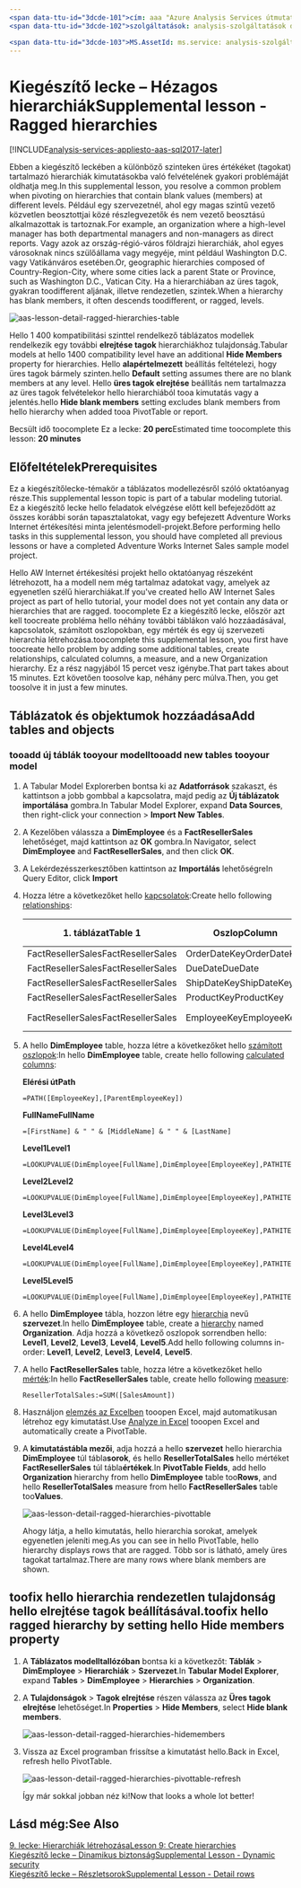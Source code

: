 ```yaml
---
<span data-ttu-id="3dcde-101">cím: aaa "Azure Analysis Services útmutató kiegészítő lecke: hierarchiák rendezetlen |} Microsoft Docs"Leírás: ismerteti, hogyan toofix rendezetlen hello Azure Analysis Services-oktatóanyag hierarchiákat.</span><span class="sxs-lookup"><span data-stu-id="3dcde-101">title: aaa"Azure Analysis Services tutorial supplemental lesson: Ragged hierarchies | Microsoft Docs" description: Describes how toofix ragged hierarchies in hello Azure Analysis Services tutorial.</span></span>
<span data-ttu-id="3dcde-102">szolgáltatások: analysis-szolgáltatások documentationcenter: "Szerző: minewiskan manager: erikre szerkesztőben:" címkék: "</span><span class="sxs-lookup"><span data-stu-id="3dcde-102">services: analysis-services documentationcenter: '' author: minewiskan manager: erikre editor: '' tags: ''</span></span>

<span data-ttu-id="3dcde-103">MS.AssetId: ms.service: analysis-szolgáltatások ms.devlang: NA ms.topic: get-started-article ms.tgt_pltfrm: NA ms.workload: na ms.date: 05/26/2017 ms.author: owend</span><span class="sxs-lookup"><span data-stu-id="3dcde-103">ms.assetid: ms.service: analysis-services ms.devlang: NA ms.topic: get-started-article ms.tgt_pltfrm: NA ms.workload: na ms.date: 05/26/2017 ms.author: owend</span></span>
---
```

# <a name="supplemental-lesson---ragged-hierarchies"></a><span data-ttu-id="3dcde-104">Kiegészítő lecke – Hézagos hierarchiák</span><span class="sxs-lookup"><span data-stu-id="3dcde-104">Supplemental lesson - Ragged hierarchies</span></span>

[!INCLUDE[analysis-services-appliesto-aas-sql2017-later](../../../includes/analysis-services-appliesto-aas-sql2017-later.md)]

<span data-ttu-id="3dcde-105">Ebben a kiegészítő leckében a különböző szinteken üres értékéket (tagokat) tartalmazó hierarchiák kimutatásokba való felvételének gyakori problémáját oldhatja meg.</span><span class="sxs-lookup"><span data-stu-id="3dcde-105">In this supplemental lesson, you resolve a common problem when pivoting on hierarchies that contain blank values (members) at different levels.</span></span> <span data-ttu-id="3dcde-106">Például egy szervezetnél, ahol egy magas szintű vezető közvetlen beosztottjai közé részlegvezetők és nem vezető beosztású alkalmazottak is tartoznak.</span><span class="sxs-lookup"><span data-stu-id="3dcde-106">For example, an organization where a high-level manager has both departmental managers and non-managers as direct reports.</span></span> <span data-ttu-id="3dcde-107">Vagy azok az ország-régió-város földrajzi hierarchiák, ahol egyes városoknak nincs szülőállama vagy megyéje, mint például Washington D.C. vagy Vatikánváros esetében.</span><span class="sxs-lookup"><span data-stu-id="3dcde-107">Or, geographic hierarchies composed of Country-Region-City, where some cities lack a parent State or Province, such as Washington D.C., Vatican City.</span></span> <span data-ttu-id="3dcde-108">Ha a hierarchiában az üres tagok, gyakran toodifferent aljának, illetve rendezetlen, szintek.</span><span class="sxs-lookup"><span data-stu-id="3dcde-108">When a hierarchy has blank members, it often descends toodifferent, or ragged, levels.</span></span>

![aas-lesson-detail-ragged-hierarchies-table](../tutorials/media/aas-lesson-detail-ragged-hierarchies-table.png)

<span data-ttu-id="3dcde-110">Hello 1 400 kompatibilitási szinttel rendelkező táblázatos modellek rendelkezik egy további **elrejtése tagok** hierarchiákhoz tulajdonság.</span><span class="sxs-lookup"><span data-stu-id="3dcde-110">Tabular models at hello 1400 compatibility level have an additional **Hide Members** property for hierarchies.</span></span> <span data-ttu-id="3dcde-111">Hello **alapértelmezett** beállítás feltételezi, hogy üres tagok bármely szinten.</span><span class="sxs-lookup"><span data-stu-id="3dcde-111">hello **Default** setting assumes there are no blank members at any level.</span></span> <span data-ttu-id="3dcde-112">Hello **üres tagok elrejtése** beállítás nem tartalmazza az üres tagok felvételekor hello hierarchiából tooa kimutatás vagy a jelentés.</span><span class="sxs-lookup"><span data-stu-id="3dcde-112">hello **Hide blank members** setting excludes blank members from hello hierarchy when added tooa PivotTable or report.</span></span>  
  
<span data-ttu-id="3dcde-113">Becsült idő toocomplete Ez a lecke: **20 perc**</span><span class="sxs-lookup"><span data-stu-id="3dcde-113">Estimated time toocomplete this lesson: **20 minutes**</span></span>  
  
## <a name="prerequisites"></a><span data-ttu-id="3dcde-114">Előfeltételek</span><span class="sxs-lookup"><span data-stu-id="3dcde-114">Prerequisites</span></span>  
<span data-ttu-id="3dcde-115">Ez a kiegészítőlecke-témakör a táblázatos modellezésről szóló oktatóanyag része.</span><span class="sxs-lookup"><span data-stu-id="3dcde-115">This supplemental lesson topic is part of a tabular modeling tutorial.</span></span> <span data-ttu-id="3dcde-116">Ez a kiegészítő lecke hello feladatok elvégzése előtt kell befejeződött az összes korábbi során tapasztalatokat, vagy egy befejezett Adventure Works Internet értékesítési minta jelentésmodell-projekt.</span><span class="sxs-lookup"><span data-stu-id="3dcde-116">Before performing hello tasks in this supplemental lesson, you should have completed all previous lessons or have a completed Adventure Works Internet Sales sample model project.</span></span> 

<span data-ttu-id="3dcde-117">Hello AW Internet értékesítési projekt hello oktatóanyag részeként létrehozott, ha a modell nem még tartalmaz adatokat vagy, amelyek az egyenetlen szélű hierarchiákat.</span><span class="sxs-lookup"><span data-stu-id="3dcde-117">If you've created hello AW Internet Sales project as part of hello tutorial, your model does not yet contain any data or hierarchies that are ragged.</span></span> <span data-ttu-id="3dcde-118">toocomplete Ez a kiegészítő lecke, először azt kell toocreate probléma hello néhány további táblákon való hozzáadásával, kapcsolatok, számított oszlopokban, egy mérték és egy új szervezeti hierarchia létrehozása.</span><span class="sxs-lookup"><span data-stu-id="3dcde-118">toocomplete this supplemental lesson, you first have toocreate hello problem by adding some additional tables, create relationships, calculated columns, a measure, and a new Organization hierarchy.</span></span> <span data-ttu-id="3dcde-119">Ez a rész nagyjából 15 percet vesz igénybe.</span><span class="sxs-lookup"><span data-stu-id="3dcde-119">That part takes about 15 minutes.</span></span> <span data-ttu-id="3dcde-120">Ezt követően toosolve kap, néhány perc múlva.</span><span class="sxs-lookup"><span data-stu-id="3dcde-120">Then, you get toosolve it in just a few minutes.</span></span>  

## <a name="add-tables-and-objects"></a><span data-ttu-id="3dcde-121">Táblázatok és objektumok hozzáadása</span><span class="sxs-lookup"><span data-stu-id="3dcde-121">Add tables and objects</span></span>
  
### <a name="tooadd-new-tables-tooyour-model"></a><span data-ttu-id="3dcde-122">tooadd új táblák tooyour modell</span><span class="sxs-lookup"><span data-stu-id="3dcde-122">tooadd new tables tooyour model</span></span>
  
1.  <span data-ttu-id="3dcde-123">A Tabular Model Explorerben bontsa ki az **Adatforrások** szakaszt, és kattintson a jobb gombbal a kapcsolatra, majd pedig az **Új táblázatok importálása** gombra.</span><span class="sxs-lookup"><span data-stu-id="3dcde-123">In Tabular Model Explorer, expand **Data Sources**, then right-click your connection > **Import New Tables**.</span></span>
  
2.  <span data-ttu-id="3dcde-124">A Kezelőben válassza a **DimEmployee** és a **FactResellerSales** lehetőséget, majd kattintson az **OK** gombra.</span><span class="sxs-lookup"><span data-stu-id="3dcde-124">In Navigator, select **DimEmployee** and **FactResellerSales**, and then click **OK**.</span></span>

3.  <span data-ttu-id="3dcde-125">A Lekérdezésszerkesztőben kattintson az **Importálás** lehetőségre</span><span class="sxs-lookup"><span data-stu-id="3dcde-125">In Query Editor, click **Import**</span></span>

4.  <span data-ttu-id="3dcde-126">Hozza létre a következőket hello [kapcsolatok](../tutorials/aas-lesson-4-create-relationships.md):</span><span class="sxs-lookup"><span data-stu-id="3dcde-126">Create hello following [relationships](../tutorials/aas-lesson-4-create-relationships.md):</span></span>

    | <span data-ttu-id="3dcde-127">1. táblázat</span><span class="sxs-lookup"><span data-stu-id="3dcde-127">Table 1</span></span>           | <span data-ttu-id="3dcde-128">Oszlop</span><span class="sxs-lookup"><span data-stu-id="3dcde-128">Column</span></span>       | <span data-ttu-id="3dcde-129">Szűrés iránya</span><span class="sxs-lookup"><span data-stu-id="3dcde-129">Filter Direction</span></span>   | <span data-ttu-id="3dcde-130">2. táblázat</span><span class="sxs-lookup"><span data-stu-id="3dcde-130">Table 2</span></span>     | <span data-ttu-id="3dcde-131">Oszlop</span><span class="sxs-lookup"><span data-stu-id="3dcde-131">Column</span></span>      | <span data-ttu-id="3dcde-132">Aktív</span><span class="sxs-lookup"><span data-stu-id="3dcde-132">Active</span></span> |
    |-------------------|--------------|--------------------|-------------|-------------|--------|
    | <span data-ttu-id="3dcde-133">FactResellerSales</span><span class="sxs-lookup"><span data-stu-id="3dcde-133">FactResellerSales</span></span> | <span data-ttu-id="3dcde-134">OrderDateKey</span><span class="sxs-lookup"><span data-stu-id="3dcde-134">OrderDateKey</span></span> | <span data-ttu-id="3dcde-135">Alapértelmezett</span><span class="sxs-lookup"><span data-stu-id="3dcde-135">Default</span></span>            | <span data-ttu-id="3dcde-136">DimDate</span><span class="sxs-lookup"><span data-stu-id="3dcde-136">DimDate</span></span>     | <span data-ttu-id="3dcde-137">Dátum</span><span class="sxs-lookup"><span data-stu-id="3dcde-137">Date</span></span>        | <span data-ttu-id="3dcde-138">Igen</span><span class="sxs-lookup"><span data-stu-id="3dcde-138">Yes</span></span>    |
    | <span data-ttu-id="3dcde-139">FactResellerSales</span><span class="sxs-lookup"><span data-stu-id="3dcde-139">FactResellerSales</span></span> | <span data-ttu-id="3dcde-140">DueDate</span><span class="sxs-lookup"><span data-stu-id="3dcde-140">DueDate</span></span>      | <span data-ttu-id="3dcde-141">Alapértelmezett</span><span class="sxs-lookup"><span data-stu-id="3dcde-141">Default</span></span>            | <span data-ttu-id="3dcde-142">DimDate</span><span class="sxs-lookup"><span data-stu-id="3dcde-142">DimDate</span></span>     | <span data-ttu-id="3dcde-143">Dátum</span><span class="sxs-lookup"><span data-stu-id="3dcde-143">Date</span></span>        | <span data-ttu-id="3dcde-144">Nem</span><span class="sxs-lookup"><span data-stu-id="3dcde-144">No</span></span>     |
    | <span data-ttu-id="3dcde-145">FactResellerSales</span><span class="sxs-lookup"><span data-stu-id="3dcde-145">FactResellerSales</span></span> | <span data-ttu-id="3dcde-146">ShipDateKey</span><span class="sxs-lookup"><span data-stu-id="3dcde-146">ShipDateKey</span></span>  | <span data-ttu-id="3dcde-147">Alapértelmezett</span><span class="sxs-lookup"><span data-stu-id="3dcde-147">Default</span></span>            | <span data-ttu-id="3dcde-148">DimDate</span><span class="sxs-lookup"><span data-stu-id="3dcde-148">DimDate</span></span>     | <span data-ttu-id="3dcde-149">Dátum</span><span class="sxs-lookup"><span data-stu-id="3dcde-149">Date</span></span>        | <span data-ttu-id="3dcde-150">Nem</span><span class="sxs-lookup"><span data-stu-id="3dcde-150">No</span></span>     |
    | <span data-ttu-id="3dcde-151">FactResellerSales</span><span class="sxs-lookup"><span data-stu-id="3dcde-151">FactResellerSales</span></span> | <span data-ttu-id="3dcde-152">ProductKey</span><span class="sxs-lookup"><span data-stu-id="3dcde-152">ProductKey</span></span>   | <span data-ttu-id="3dcde-153">Alapértelmezett</span><span class="sxs-lookup"><span data-stu-id="3dcde-153">Default</span></span>            | <span data-ttu-id="3dcde-154">DimProduct</span><span class="sxs-lookup"><span data-stu-id="3dcde-154">DimProduct</span></span>  | <span data-ttu-id="3dcde-155">ProductKey</span><span class="sxs-lookup"><span data-stu-id="3dcde-155">ProductKey</span></span>  | <span data-ttu-id="3dcde-156">Igen</span><span class="sxs-lookup"><span data-stu-id="3dcde-156">Yes</span></span>    |
    | <span data-ttu-id="3dcde-157">FactResellerSales</span><span class="sxs-lookup"><span data-stu-id="3dcde-157">FactResellerSales</span></span> | <span data-ttu-id="3dcde-158">EmployeeKey</span><span class="sxs-lookup"><span data-stu-id="3dcde-158">EmployeeKey</span></span>  | <span data-ttu-id="3dcde-159">tooBoth táblák</span><span class="sxs-lookup"><span data-stu-id="3dcde-159">tooBoth Tables</span></span> | <span data-ttu-id="3dcde-160">DimEmployee</span><span class="sxs-lookup"><span data-stu-id="3dcde-160">DimEmployee</span></span> | <span data-ttu-id="3dcde-161">EmployeeKey</span><span class="sxs-lookup"><span data-stu-id="3dcde-161">EmployeeKey</span></span> | <span data-ttu-id="3dcde-162">Igen</span><span class="sxs-lookup"><span data-stu-id="3dcde-162">Yes</span></span>    |

5. <span data-ttu-id="3dcde-163">A hello **DimEmployee** table, hozza létre a következőket hello [számított oszlopok](../tutorials/aas-lesson-5-create-calculated-columns.md):</span><span class="sxs-lookup"><span data-stu-id="3dcde-163">In hello **DimEmployee** table, create hello following [calculated columns](../tutorials/aas-lesson-5-create-calculated-columns.md):</span></span> 

    <span data-ttu-id="3dcde-164">**Elérési út**</span><span class="sxs-lookup"><span data-stu-id="3dcde-164">**Path**</span></span> 
    ```
    =PATH([EmployeeKey],[ParentEmployeeKey])
    ```

    <span data-ttu-id="3dcde-165">**FullName**</span><span class="sxs-lookup"><span data-stu-id="3dcde-165">**FullName**</span></span> 
    ```
    =[FirstName] & " " & [MiddleName] & " " & [LastName]
    ```

    <span data-ttu-id="3dcde-166">**Level1**</span><span class="sxs-lookup"><span data-stu-id="3dcde-166">**Level1**</span></span> 
    ```
    =LOOKUPVALUE(DimEmployee[FullName],DimEmployee[EmployeeKey],PATHITEM([Path],1,1)) 
    ```

    <span data-ttu-id="3dcde-167">**Level2**</span><span class="sxs-lookup"><span data-stu-id="3dcde-167">**Level2**</span></span> 
    ```
    =LOOKUPVALUE(DimEmployee[FullName],DimEmployee[EmployeeKey],PATHITEM([Path],1,2)) 
    ```

    <span data-ttu-id="3dcde-168">**Level3**</span><span class="sxs-lookup"><span data-stu-id="3dcde-168">**Level3**</span></span> 
    ```
    =LOOKUPVALUE(DimEmployee[FullName],DimEmployee[EmployeeKey],PATHITEM([Path],1,3)) 
    ```

    <span data-ttu-id="3dcde-169">**Level4**</span><span class="sxs-lookup"><span data-stu-id="3dcde-169">**Level4**</span></span> 
    ```
    =LOOKUPVALUE(DimEmployee[FullName],DimEmployee[EmployeeKey],PATHITEM([Path],1,4)) 
    ```

    <span data-ttu-id="3dcde-170">**Level5**</span><span class="sxs-lookup"><span data-stu-id="3dcde-170">**Level5**</span></span> 
    ```
    =LOOKUPVALUE(DimEmployee[FullName],DimEmployee[EmployeeKey],PATHITEM([Path],1,5)) 
    ```

6.  <span data-ttu-id="3dcde-171">A hello **DimEmployee** tábla, hozzon létre egy [hierarchia](../tutorials/aas-lesson-9-create-hierarchies.md) nevű **szervezet**.</span><span class="sxs-lookup"><span data-stu-id="3dcde-171">In hello **DimEmployee** table, create a [hierarchy](../tutorials/aas-lesson-9-create-hierarchies.md) named **Organization**.</span></span> <span data-ttu-id="3dcde-172">Adja hozzá a következő oszlopok sorrendben hello: **Level1**, **Level2**, **Level3**, **Level4**, **Level5**.</span><span class="sxs-lookup"><span data-stu-id="3dcde-172">Add hello following columns in-order: **Level1**, **Level2**, **Level3**, **Level4**, **Level5**.</span></span>

7.  <span data-ttu-id="3dcde-173">A hello **FactResellerSales** table, hozza létre a következőket hello [mérték](../tutorials/aas-lesson-6-create-measures.md):</span><span class="sxs-lookup"><span data-stu-id="3dcde-173">In hello **FactResellerSales** table, create hello following [measure](../tutorials/aas-lesson-6-create-measures.md):</span></span>

    ```
    ResellerTotalSales:=SUM([SalesAmount])
    ```

8.  <span data-ttu-id="3dcde-174">Használjon [elemzés az Excelben](../tutorials/aas-lesson-12-analyze-in-excel.md) tooopen Excel, majd automatikusan létrehoz egy kimutatást.</span><span class="sxs-lookup"><span data-stu-id="3dcde-174">Use [Analyze in Excel](../tutorials/aas-lesson-12-analyze-in-excel.md) tooopen Excel and automatically create a PivotTable.</span></span>

9.  <span data-ttu-id="3dcde-175">A **kimutatástábla mezői**, adja hozzá a hello **szervezet** hello hierarchia **DimEmployee** túl tábla**sorok**, és hello **ResellerTotalSales** hello mértéket **FactResellerSales** túl tábla**értékek**.</span><span class="sxs-lookup"><span data-stu-id="3dcde-175">In **PivotTable Fields**, add hello **Organization** hierarchy from hello **DimEmployee** table too**Rows**, and hello **ResellerTotalSales** measure from hello **FactResellerSales**  table too**Values**.</span></span>

    ![aas-lesson-detail-ragged-hierarchies-pivottable](../tutorials/media/aas-lesson-detail-ragged-hierarchies-pivottable.png)

    <span data-ttu-id="3dcde-177">Ahogy látja, a hello kimutatás, hello hierarchia sorokat, amelyek egyenetlen jeleníti meg.</span><span class="sxs-lookup"><span data-stu-id="3dcde-177">As you can see in hello PivotTable, hello hierarchy displays rows that are ragged.</span></span> <span data-ttu-id="3dcde-178">Több sor is látható, amely üres tagokat tartalmaz.</span><span class="sxs-lookup"><span data-stu-id="3dcde-178">There are many rows where blank members are shown.</span></span>

## <a name="toofix-hello-ragged-hierarchy-by-setting-hello-hide-members-property"></a><span data-ttu-id="3dcde-179">toofix hello hierarchia rendezetlen tulajdonság hello elrejtése tagok beállításával.</span><span class="sxs-lookup"><span data-stu-id="3dcde-179">toofix hello ragged hierarchy by setting hello Hide members property</span></span>

1.  <span data-ttu-id="3dcde-180">A **Táblázatos modelltallózóban** bontsa ki a következőt: **Táblák** > **DimEmployee** > **Hierarchiák** > **Szervezet**.</span><span class="sxs-lookup"><span data-stu-id="3dcde-180">In **Tabular Model Explorer**, expand **Tables** > **DimEmployee** > **Hierarchies** > **Organization**.</span></span>

2.  <span data-ttu-id="3dcde-181">A **Tulajdonságok** > **Tagok elrejtése** részen válassza az **Üres tagok elrejtése** lehetőséget.</span><span class="sxs-lookup"><span data-stu-id="3dcde-181">In **Properties** > **Hide Members**, select **Hide blank members**.</span></span> 

    ![aas-lesson-detail-ragged-hierarchies-hidemembers](../tutorials/media/aas-lesson-detail-ragged-hierarchies-hidemembers.png)

3.  <span data-ttu-id="3dcde-183">Vissza az Excel programban frissítse a kimutatást hello.</span><span class="sxs-lookup"><span data-stu-id="3dcde-183">Back in Excel, refresh hello PivotTable.</span></span> 

    ![aas-lesson-detail-ragged-hierarchies-pivottable-refresh](../tutorials/media/aas-lesson-detail-ragged-hierarchies-pivottable-refresh.png)

    <span data-ttu-id="3dcde-185">Így már sokkal jobban néz ki!</span><span class="sxs-lookup"><span data-stu-id="3dcde-185">Now that looks a whole lot better!</span></span>

## <a name="see-also"></a><span data-ttu-id="3dcde-186">Lásd még:</span><span class="sxs-lookup"><span data-stu-id="3dcde-186">See Also</span></span>   
[<span data-ttu-id="3dcde-187">9. lecke: Hierarchiák létrehozása</span><span class="sxs-lookup"><span data-stu-id="3dcde-187">Lesson 9: Create hierarchies</span></span>](../tutorials/aas-lesson-9-create-hierarchies.md)  
[<span data-ttu-id="3dcde-188">Kiegészítő lecke – Dinamikus biztonság</span><span class="sxs-lookup"><span data-stu-id="3dcde-188">Supplemental Lesson - Dynamic security</span></span>](../tutorials/aas-supplemental-lesson-dynamic-security.md)  
[<span data-ttu-id="3dcde-189">Kiegészítő lecke – Részletsorok</span><span class="sxs-lookup"><span data-stu-id="3dcde-189">Supplemental Lesson - Detail rows</span></span>](../tutorials/aas-supplemental-lesson-detail-rows.md)  